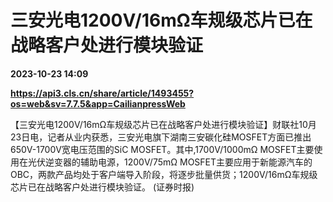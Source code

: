 # 三安光电1200V/16mΩ车规级芯片已在战略客户处进行模块验证

**2023-10-23 14:09**

**https://api3.cls.cn/share/article/1493455?os=web&sv=7.7.5&app=CailianpressWeb**

【三安光电1200V/16mΩ车规级芯片已在战略客户处进行模块验证】财联社10月23日电，记者从业内获悉，三安光电旗下湖南三安碳化硅MOSFET方面已推出650V-1700V宽电压范围的SiC MOSFET。其中,1700V/1000mΩ MOSFET主要使用在光伏逆变器的辅助电源，1200V/75mΩ MOSFET主要应用于新能源汽车的OBC，两款产品均处于客户端导入阶段，将逐步批量供货；1200V/16mΩ车规级芯片已在战略客户处进行模块验证。 (证券时报)